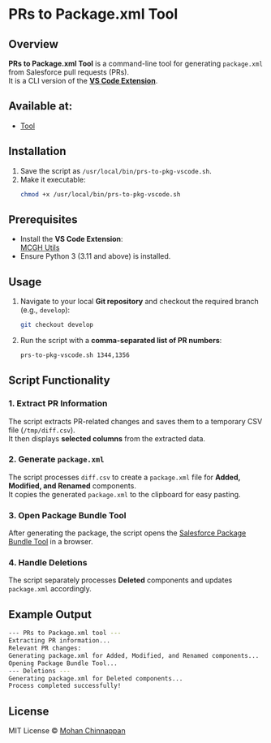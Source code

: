 # PRs to Package.xml Tool  

## Overview  
**PRs to Package.xml Tool** is a command-line tool for generating `package.xml` from Salesforce pull requests (PRs).  
It is a CLI version of the **[VS Code Extension](https://marketplace.visualstudio.com/items?itemName=mohanc5.mcghutils)**.

## Available at:
- [Tool](./prs-to-pkg-vscode.sh)


## Installation  

1. Save the script as `/usr/local/bin/prs-to-pkg-vscode.sh`.
2. Make it executable:  
   ```bash
   chmod +x /usr/local/bin/prs-to-pkg-vscode.sh
   ```

## Prerequisites  

- Install the **VS Code Extension**:  
  [MCGH Utils](https://marketplace.visualstudio.com/items?itemName=mohanc5.mcghutils)
- Ensure Python 3 (3.11 and above) is installed.

## Usage  

1. Navigate to your local **Git repository** and checkout the required branch (e.g., `develop`):
   ```bash
   git checkout develop
   ```
2. Run the script with a **comma-separated list of PR numbers**:
   ```bash
   prs-to-pkg-vscode.sh 1344,1356
   ```

## Script Functionality  

### 1. Extract PR Information  
The script extracts PR-related changes and saves them to a temporary CSV file (`/tmp/diff.csv`).  
It then displays **selected columns** from the extracted data.

### 2. Generate `package.xml`  
The script processes `diff.csv` to create a `package.xml` file for **Added, Modified, and Renamed** components.  
It copies the generated `package.xml` to the clipboard for easy pasting.

### 3. Open Package Bundle Tool  
After generating the package, the script opens the [Salesforce Package Bundle Tool](https://mohan-chinnappan-n5.github.io/sf/pkg-bundle/app.html?c) in a browser.

### 4. Handle Deletions  
The script separately processes **Deleted** components and updates `package.xml` accordingly.

## Example Output  

```bash
--- PRs to Package.xml tool ---
Extracting PR information...
Relevant PR changes:
Generating package.xml for Added, Modified, and Renamed components...
Opening Package Bundle Tool...
--- Deletions ---
Generating package.xml for Deleted components...
Process completed successfully!
```

## License  

MIT License © [Mohan Chinnappan](https://mohan-chinnappan-n.github.io/about/cv.html)

